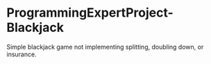 # ProgrammingExpertProject-Blackjack

Simple blackjack game not implementing splitting, doubling down, or insurance.
